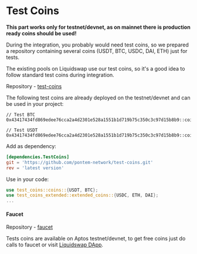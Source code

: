 # Test Coins

**This part works only for testnet/devnet, as on mainnet there is production ready coins should be used!**

During the integration, you probably would need test coins, so we prepared a repository containing several coins (USDT, BTC, USDC, DAI, ETH) just for tests.

The existing pools on Liquidswap use our test coins, so it's a good idea to follow standard test coins during integration. &#x20;

Repository - [test-coins](https://github.com/pontem-network/test-coins)

The following test coins are already deployed on the testnet/devnet and can be used in your project:

```
// Test BTC
0x43417434fd869edee76cca2a4d2301e528a1551b1d719b75c350c3c97d15b8b9::coins::BTC

// Test USDT
0x43417434fd869edee76cca2a4d2301e528a1551b1d719b75c350c3c97d15b8b9::coins::USDT
```

Add as dependency:&#x20;

```toml
[dependencies.TestCoins]
git = 'https://github.com/pontem-network/test-coins.git'
rev = 'latest version'
```

Use in your code:

```rust
use test_coins::coins::{USDT, BTC};
use test_coins_extended::extended_coins::{USDC, ETH, DAI};
...
```

#### Faucet

Repository - [faucet](https://github.com/pontem-network/faucet)

Tests coins are available on Aptos testnet/devnet, to get free coins just do calls to faucet or visit [Liquidswap DApp](https://liquidswap.com).&#x20;
